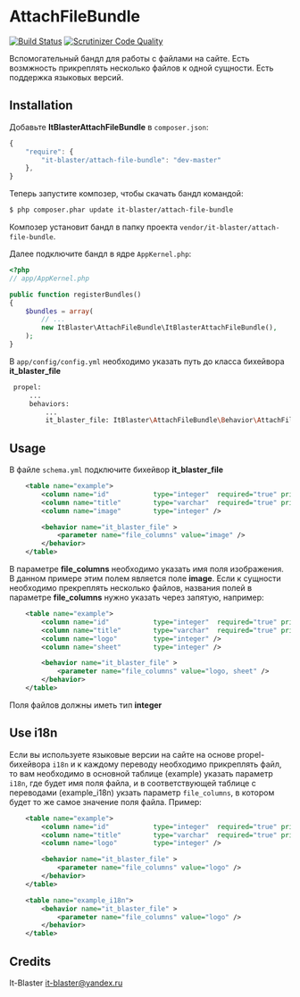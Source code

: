 AttachFileBundle
====================

[![Build Status](https://scrutinizer-ci.com/g/it-blaster/attach-file-bundle/badges/build.png?b=master)](https://scrutinizer-ci.com/g/it-blaster/attach-file-bundle/build-status/master) [![Scrutinizer Code Quality](https://scrutinizer-ci.com/g/it-blaster/attach-file-bundle/badges/quality-score.png?b=master)](https://scrutinizer-ci.com/g/it-blaster/attach-file-bundle/?branch=master)

Вспомогательный бандл для работы с файлами на сайте. Есть возмжность прикреплять несколько файлов к одной сущности. Есть поддержка языковых версий.

Installation
------------

Добавьте <b>ItBlasterAttachFileBundle</b> в `composer.json`:

```js
{
    "require": {
        "it-blaster/attach-file-bundle": "dev-master"
	},
}
```

Теперь запустите композер, чтобы скачать бандл командой:

``` bash
$ php composer.phar update it-blaster/attach-file-bundle
```

Композер установит бандл в папку проекта `vendor/it-blaster/attach-file-bundle`.

Далее подключите бандл в ядре `AppKernel.php`:

``` php
<?php
// app/AppKernel.php

public function registerBundles()
{
    $bundles = array(
        // ...
        new ItBlaster\AttachFileBundle\ItBlasterAttachFileBundle(),
    );
}
```

В `app/config/config.yml` необходимо указать путь до класса бихейвора <b>it_blaster_file</b>

``` bash
 propel:
     ...
     behaviors:
         ...
         it_blaster_file: ItBlaster\AttachFileBundle\Behavior\AttachFileBehavior
```

Usage
-----

В файле `schema.yml` подключите бихейвор <b>it_blaster_file</b>
``` xml
    <table name="example">
        <column name="id"           type="integer"  required="true" primaryKey="true" autoIncrement="true" />
        <column name="title"        type="varchar"  required="true" primaryString="true" />
        <column name="image"        type="integer" />

        <behavior name="it_blaster_file" >
            <parameter name="file_columns" value="image" />
        </behavior>
    </table>
```
В параметре <b>file_columns</b> необходимо указать имя поля изображения. В данном примере этим полем является поле <b>image</b>. Если к сущности необходимо прекреплять несколько файлов, названия полей в параметре <b>file_columns</b> нужно указать через запятую, например:
``` xml
    <table name="example">
        <column name="id"           type="integer"  required="true" primaryKey="true" autoIncrement="true" />
        <column name="title"        type="varchar"  required="true" primaryString="true" />
        <column name="logo"         type="integer" />
        <column name="sheet"        type="integer" />

        <behavior name="it_blaster_file" >
            <parameter name="file_columns" value="logo, sheet" />
        </behavior>
    </table>
```
Поля файлов должны иметь тип <b>integer</b>

Use i18n
-------
Если вы используете языковые версии на сайте на основе propel-бихейвора `i18n` и к каждому переводу необходимо прикреплять файл, то вам необходимо в основной таблице (example) указать параметр `i18n`, где будет имя поля файла, и в соответствующей таблице с переводами (example_i18n) укзать параметр `file_columns`, в котором будет то же самое значение поля файла. Пример:
``` xml
    <table name="example">
        <column name="id"           type="integer"  required="true" primaryKey="true" autoIncrement="true" />
        <column name="title"        type="varchar"  required="true" primaryString="true" />
        <column name="logo"         type="integer" />

        <behavior name="it_blaster_file" >
            <parameter name="file_columns" value="logo" />
        </behavior>
    </table>

    <table name="example_i18n">
        <behavior name="it_blaster_file" >
            <parameter name="file_columns" value="logo" />
        </behavior>
    </table>
```


Credits
-------

It-Blaster <it-blaster@yandex.ru>
